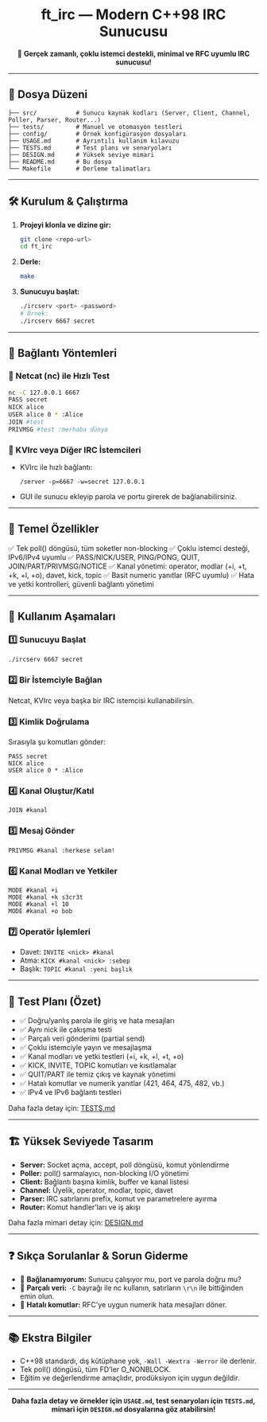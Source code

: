 
<div align="center">
	<h1> ft_irc — Modern C++98 IRC Sunucusu </h1>
	<p>🚀 <b>Gerçek zamanlı, çoklu istemci destekli, minimal ve RFC uyumlu IRC sunucusu!</b> </p>
</div>

---

## 📁 Dosya Düzeni

```
├── src/           # Sunucu kaynak kodları (Server, Client, Channel, Poller, Parser, Router...)
├── tests/         # Manuel ve otomasyon testleri
├── config/        # Örnek konfigürasyon dosyaları
├── USAGE.md       # Ayrıntılı kullanım kılavuzu
├── TESTS.md       # Test planı ve senaryoları
├── DESIGN.md      # Yüksek seviye mimari
├── README.md      # Bu dosya
└── Makefile       # Derleme talimatları
```

---

## 🛠️ Kurulum & Çalıştırma

1. **Projeyi klonla ve dizine gir:**
	 ```bash
	 git clone <repo-url>
	 cd ft_irc
	 ```
2. **Derle:**
	 ```bash
	 make
	 ```
3. **Sunucuyu başlat:**
	 ```bash
	 ./ircserv <port> <password>
	 # Örnek:
	 ./ircserv 6667 secret
	 ```

---

## 🤝 Bağlantı Yöntemleri

### 🔹 Netcat (nc) ile Hızlı Test
```bash
nc -C 127.0.0.1 6667
PASS secret
NICK alice
USER alice 0 * :Alice
JOIN #test
PRIVMSG #test :merhaba dünya
```

### 🔹 KVIrc veya Diğer IRC İstemcileri
- KVIrc ile hızlı bağlantı:
	```
	/server -p=6667 -w=secret 127.0.0.1
	```
- GUI ile sunucu ekleyip parola ve portu girerek de bağlanabilirsiniz.

---

## 🌟 Temel Özellikler

✅ Tek poll() döngüsü, tüm soketler non-blocking
✅ Çoklu istemci desteği, IPv6/IPv4 uyumlu
✅ PASS/NICK/USER, PING/PONG, QUIT, JOIN/PART/PRIVMSG/NOTICE
✅ Kanal yönetimi: operator, modlar (+i, +t, +k, +l, +o), davet, kick, topic
✅ Basit numeric yanıtlar (RFC uyumlu)
✅ Hata ve yetki kontrolleri, güvenli bağlantı yönetimi

---

## 🚦 Kullanım Aşamaları

### 1️⃣ Sunucuyu Başlat
```bash
./ircserv 6667 secret
```

### 2️⃣ Bir İstemciyle Bağlan
Netcat, KVIrc veya başka bir IRC istemcisi kullanabilirsin.

### 3️⃣ Kimlik Doğrulama
Sırasıyla şu komutları gönder:
```
PASS secret
NICK alice
USER alice 0 * :Alice
```

### 4️⃣ Kanal Oluştur/Katıl
```
JOIN #kanal
```

### 5️⃣ Mesaj Gönder
```
PRIVMSG #kanal :herkese selam!
```

### 6️⃣ Kanal Modları ve Yetkiler
```
MODE #kanal +i
MODE #kanal +k s3cr3t
MODE #kanal +l 10
MODE #kanal +o bob
```

### 7️⃣ Operatör İşlemleri
- Davet: `INVITE <nick> #kanal`
- Atma: `KICK #kanal <nick> :sebep`
- Başlık: `TOPIC #kanal :yeni başlık`

---

## 🧪 Test Planı (Özet)

- ✅ Doğru/yanlış parola ile giriş ve hata mesajları
- ✅ Aynı nick ile çakışma testi
- ✅ Parçalı veri gönderimi (partial send)
- ✅ Çoklu istemciyle yayın ve mesajlaşma
- ✅ Kanal modları ve yetki testleri (+i, +k, +l, +t, +o)
- ✅ KICK, INVITE, TOPIC komutları ve kısıtlamalar
- ✅ QUIT/PART ile temiz çıkış ve kaynak yönetimi
- ✅ Hatalı komutlar ve numerik yanıtlar (421, 464, 475, 482, vb.)
- ✅ IPv4 ve IPv6 bağlantı testleri

Daha fazla detay için: [TESTS.md](./TESTS.md)

---

## 🏗️ Yüksek Seviyede Tasarım

- **Server:** Socket açma, accept, poll döngüsü, komut yönlendirme
- **Poller:** poll() sarmalayıcı, non-blocking I/O yönetimi
- **Client:** Bağlantı başına kimlik, buffer ve kanal listesi
- **Channel:** Üyelik, operator, modlar, topic, davet
- **Parser:** IRC satırlarını prefix, komut ve parametrelere ayırma
- **Router:** Komut handler’ları ve iş akışı

Daha fazla mimari detay için: [DESIGN.md](./DESIGN.md)

---

## ❓ Sıkça Sorulanlar & Sorun Giderme

- 🔸 **Bağlanamıyorum:** Sunucu çalışıyor mu, port ve parola doğru mu?
- 🔸 **Parçalı veri:** `-C` bayrağı ile nc kullanın, satırların `\r\n` ile bittiğinden emin olun.
- 🔸 **Hatalı komutlar:** RFC’ye uygun numerik hata mesajları döner.

---

## 📚 Ekstra Bilgiler

- C++98 standardı, dış kütüphane yok, `-Wall -Wextra -Werror` ile derlenir.
- Tek poll() döngüsü, tüm FD’ler O_NONBLOCK.
- Eğitim ve değerlendirme amaçlıdır, prodüksiyon için uygun değildir.

---

<div align="center">
	<b>Daha fazla detay ve örnekler için <code>USAGE.md</code>, test senaryoları için <code>TESTS.md</code>, mimari için <code>DESIGN.md</code> dosyalarına göz atabilirsin!</b>
</div>
